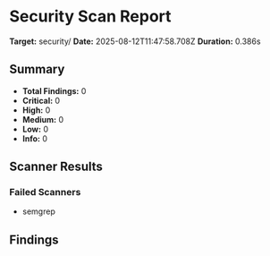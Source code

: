 # Security Scan Report

**Target:** security/
**Date:** 2025-08-12T11:47:58.708Z
**Duration:** 0.386s

## Summary
- **Total Findings:** 0
- **Critical:** 0
- **High:** 0
- **Medium:** 0
- **Low:** 0
- **Info:** 0

## Scanner Results

### Failed Scanners
- semgrep

## Findings
